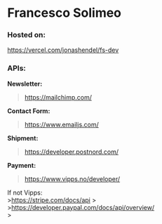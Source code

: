 # Francesco Solimeo


### Hosted on:
<https://vercel.com/jonashendel/fs-dev>


### APIs:  
**Newsletter:**  
><https://mailchimp.com/>   
>
**Contact Form:**  
><https://www.emailjs.com/> 
> 
**Shipment:**  
><https://developer.postnord.com/> 
> 
**Payment:**   
><https://www.vipps.no/developer/>
>

If not Vipps:    
    ><https://stripe.com/docs/api> 
    > 
    ><https://developer.paypal.com/docs/api/overview/>   
    >
